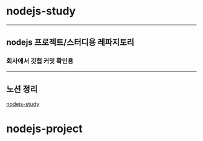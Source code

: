 # nodejs-study

---

## nodejs 프로젝트/스터디용 레파지토리

### 회사에서 깃헙 커밋 확인용

---

## 노션 정리

[nodejs-study](https://mookiemookiekun.notion.site/nodejs-study-f977673b63ee4f34b7cfb05bd6944af5)
# nodejs-project
